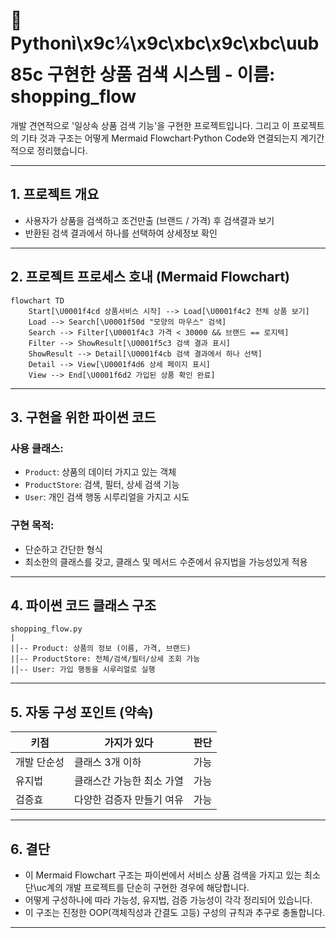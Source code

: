 # 🌟 Pythonì\x9c¼\x9c\xbc\x9c\xbc\uub85c 구현한 상품 검색 시스템 - 이름: shopping\_flow

개발 견연적으로 '일상속 상품 검색 기능'을 구현한 프로젝트입니다.
그리고 이 프로젝트의 기타 것과 구조는 어떻게 Mermaid Flowchart·Python Code와 연결되는지 계기간적으로 정리했습니다.

---

## 1. 프로젝트 개요

* 사용자가 상품을 검색하고 조건만출 (브랜드 / 가격) 후 검색결과 보기
* 반환된 검색 결과에서 하나를 선택하여 상세정보 확인

---

## 2. 프로젝트 프로세스 호내 (Mermaid Flowchart)

```mermaid
flowchart TD
    Start[\U0001f4cd 상품서비스 시작] --> Load[\U0001f4c2 전체 상품 보기]
    Load --> Search[\U0001f50d "모양의 마우스" 검색]
    Search --> Filter[\U0001f4c3 가격 < 30000 && 브랜드 == 로지텍]
    Filter --> ShowResult[\U0001f5c3 검색 결과 표시]
    ShowResult --> Detail[\U0001f4cb 검색 결과에서 하나 선택]
    Detail --> View[\U0001f4d6 상세 페이지 표시]
    View --> End[\U0001f6d2 가입된 상품 확인 완료]
```

---

## 3. 구현을 위한 파이썬 코드

### 사용 클래스:

* `Product`: 상품의 데이터 가지고 있는 객체
* `ProductStore`: 검색, 필터, 상세 검색 기능
* `User`: 개인 검색 행동 시루리얼을 가지고 시도

### 구현 목적:

* 단순하고 간단한 형식
* 최소한의 클래스를 갖고, 클래스 및 메서드 수준에서 유지법을 가능성있게 적용

---

## 4. 파이썬 코드 클래스 구조

```plaintext
shopping_flow.py
|
|│-- Product: 상품의 정보 (이름, 가격, 브랜드)
|│-- ProductStore: 전체/검색/필터/상세 조회 가능
|│-- User: 가입 행동을 시루리얼로 실행
```

---

## 5. 자동 구성 포인트 (약속)

| 키점     | 가지가 있다         | 판단 |
| ------ | -------------- | -- |
| 개발 단순성 | 클래스 3개 이하      | 가능 |
| 유지법    | 클래스간 가능한 최소 가열 | 가능 |
| 검증효    | 다양한 검증자 만들기 여유 | 가능 |

---

## 6. 결단

* 이 Mermaid Flowchart 구조는 파이썬에서 서비스 상품 검색을 가지고 있는 최소 단\uc계의 개발 프로젝트를 단순히 구현한 경우에 해당합니다.
* 어떻게 구성하나에 따라 가능성, 유지법, 검증 가능성이 각각 정리되어 있습니다.
* 이 구조는 진정한 OOP(객체직성과 간결도 고등) 구성의 규칙과 추구로 충돌합니다.

---
